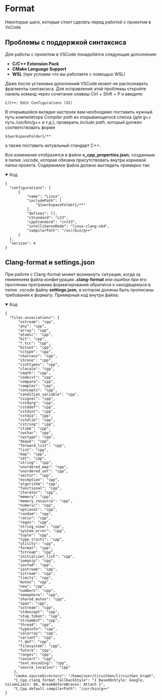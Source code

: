 # Format

Некоторые шаги, которые стоит сделать перед работой с проектом в VsCode

## Проблемы с поддержкой синтаксиса

Для работы с проектом в VSCode понадобятся следующие дополнения:

- **C/C++ Extension Pack**  
- **CMake Language Support**  
- **WSL** (при условии что вы работаете с помощью WSL)

Даже после установки дополнений VSCode может не распознавать фрагменты синтаксиса. Для исправления этой проблемы откройте панель команд через сочетание клавиш Ctrl + Shift + P и введите:

```
C/C++: Edit Configurations (UI)
```

В открывшейся вкладке настроек вам необходимо поставить нужный путь компилятора _Compiler path_ из открывающегося списка (для g++ путь _/usr/bin/g++_ и т.д.), проверить _include path_, который должен соответствовать форме

```
${workspaceFolder}/**
```

а также поставить актуальный стандарт C++.

Все изменения отобразятся в файле **c_cpp_properties.json**, созданным в папке .vscode, которая обязана присутствовать внутри корневой папки проекта. Содержимое файла должно выглядеть примерно так:

<details open>
  <summary>Код</summary>

  ```
  {  
    "configurations": [  
        {  
            "name": "Linux",  
            "includePath": [    
                "${workspaceFolder}/**"    
            ],  
            "defines": [],  
            "cStandard": "c23",   
            "cppStandard": "c++23",    
            "intelliSenseMode": "linux-clang-x64",  
            "compilerPath": "/usr/bin/g++"  
        }  
    ],  
    "version": 4  
  }
  ```

</details>

## Clang-format и settings.json

При работе с Clang-format может возникнуть ситуация, когда за неимением файла конфигурации **.clang-format** или ошибки при его прочтении программа форматирования обратится к находящемуся в папке .vscode файлу **settings.json**, в котором должны быть прописаны требования к формату. Примерный код внутри файла:

<details open>
  <summary>Код</summary>

  ```
  {
    "files.associations": {
        "ostream": "cpp",
        "any": "cpp",
        "array": "cpp",
        "atomic": "cpp",
        "bit": "cpp",
        "*.tcc": "cpp",
        "bitset": "cpp",
        "cctype": "cpp",
        "charconv": "cpp",
        "chrono": "cpp",
        "cinttypes": "cpp",
        "clocale": "cpp",
        "cmath": "cpp",
        "codecvt": "cpp",
        "compare": "cpp",
        "complex": "cpp",
        "concepts": "cpp",
        "condition_variable": "cpp",
        "csignal": "cpp",
        "cstdarg": "cpp",
        "cstddef": "cpp",
        "cstdint": "cpp",
        "cstdio": "cpp",
        "cstdlib": "cpp",
        "cstring": "cpp",
        "ctime": "cpp",
        "cwchar": "cpp",
        "cwctype": "cpp",
        "deque": "cpp",
        "forward_list": "cpp",
        "list": "cpp",
        "map": "cpp",
        "set": "cpp",
        "string": "cpp",
        "unordered_map": "cpp",
        "unordered_set": "cpp",
        "vector": "cpp",
        "exception": "cpp",
        "algorithm": "cpp",
        "functional": "cpp",
        "iterator": "cpp",
        "memory": "cpp",
        "memory_resource": "cpp",
        "numeric": "cpp",
        "optional": "cpp",
        "random": "cpp",
        "ratio": "cpp",
        "regex": "cpp",
        "string_view": "cpp",
        "system_error": "cpp",
        "tuple": "cpp",
        "type_traits": "cpp",
        "utility": "cpp",
        "format": "cpp",
        "fstream": "cpp",
        "initializer_list": "cpp",
        "iomanip": "cpp",
        "iosfwd": "cpp",
        "iostream": "cpp",
        "istream": "cpp",
        "limits": "cpp",
        "mutex": "cpp",
        "new": "cpp",
        "numbers": "cpp",
        "semaphore": "cpp",
        "shared_mutex": "cpp",
        "span": "cpp",
        "sstream": "cpp",
        "stdexcept": "cpp",
        "stop_token": "cpp",
        "streambuf": "cpp",
        "thread": "cpp",
        "typeinfo": "cpp",
        "valarray": "cpp",
        "variant": "cpp",
        "*.def": "cpp",
        "filesystem": "cpp",
        "future": "cpp",
        "ranges": "cpp",
        "cassert": "cpp",
        "text_encoding": "cpp",
        "source_location": "cpp"
      },
      "cmake.sourceDirectory": "/home/user/CiruitGen/CircuitGen_Graph",
      "C_Cpp.clang_format_fallbackStyle": "{ BasedOnStyle: Google, ColumnLimit: 80, BreakBeforeBraces: Attach }",
      "C_Cpp.default.compilerPath": "/usr/bin/g++"
  }
  ```

</details>